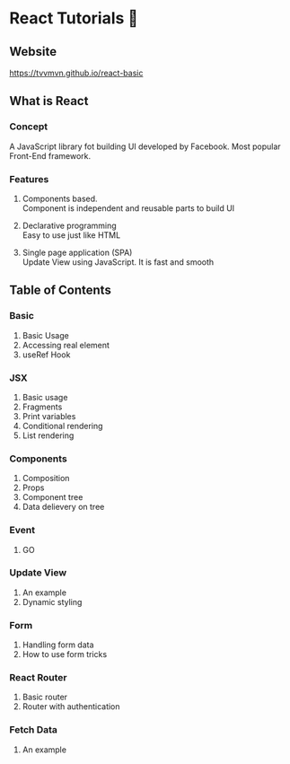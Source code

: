 # React Tutorials 📖


## Website
https://tvvmvn.github.io/react-basic


## What is React

### Concept
A JavaScript library fot building UI developed by Facebook.
Most popular Front-End framework.

### Features
1. Components based. \
Component is independent and reusable parts to build UI

2. Declarative programming \
Easy to use just like HTML

3. Single page application (SPA) \
Update View using JavaScript.
It is fast and smooth  


## Table of Contents

### Basic
1. Basic Usage
2. Accessing real element
3. useRef Hook

### JSX
1. Basic usage
2. Fragments
3. Print variables
4. Conditional rendering
5. List rendering

### Components
1. Composition
2. Props
3. Component tree
4. Data delievery on tree

### Event
1. GO

### Update View
1. An example
2. Dynamic styling

### Form 
1. Handling form data
2. How to use form tricks

### React Router
1. Basic router
2. Router with authentication

### Fetch Data
1. An example

<!-- how to use image in app  -->
